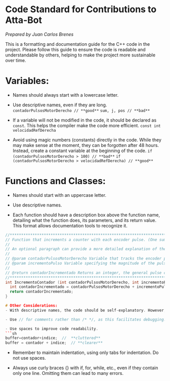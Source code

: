 # Code Standard for Contributions to Atta-Bot

_Prepared by Juan Carlos Brenes_

This is a formatting and documentation guide for the C++ code in the project. Please follow this guide to ensure the code is readable and understandable by others, helping to make the project more sustainable over time.

# Variables:

- Names should always start with a lowercase letter.

- Use descriptive names, even if they are long.
`contadorPulsosMotorDerecho // **good**`
`sum, j, pos // **bad**`

- If a variable will not be modified in the code, it should be declared as `const`. This helps the compiler make the code more efficient.
`const int velocidadRefDerecha`

- Avoid using magic numbers (constants) directly in the code. While they may make sense at the moment, they can be forgotten after 48 hours. Instead, create a constant variable at the beginning of the code.
`if (contadorPulsosMotorDerecho > 100) // **bad**`
`if (contadorPulsosMotorDerecho > velocidadRefDerecha) // **good**`

# Functions and Classes:

- Names should start with an uppercase letter.

- Use descriptive names.

- Each function should have a description box above the function name, detailing what the function does, its parameters, and its return value. This format allows documentation tools to recognize it.

```cpp
//******************************************************************************************************************
// Function that increments a counter with each encoder pulse. (One summary sentence)
//
// An optional paragraph can provide a more detailed explanation of the function.
//
// @param contadorPulsosMotorDerecho Variable that tracks the encoder pulse count.
// @param incrementoPulso Variable specifying the magnitude of the pulse increment.
//
// @return contadorIncrementado Returns an integer, the general pulse counter plus the encoder increment. (Omit if void)
//******************************************************************************************************************
int IncrementoContador (int contadorPulsosMotorDerecho, int incrementoPulso){
  int contadorIncrementado = contadorPulsosMotorDerecho + incrementoPulso;
  return contadorIncrementado;
}

# Other Considerations:
- With descriptive names, the code should be self-explanatory. However, additional comments can be added as needed.

- Use // for comments rather than /* */, as this facilitates debugging.

- Use spaces to improve code readability. 
```sh
buffer=contador+indice;  //  **cluttered**
buffer = contador + indice;  // **clearer**
```
- Remember to maintain indentation, using only tabs for indentation. Do not use spaces.

- Always use curly braces {} with if, for, while, etc., even if they contain only one line. Omitting them can lead to many errors.
